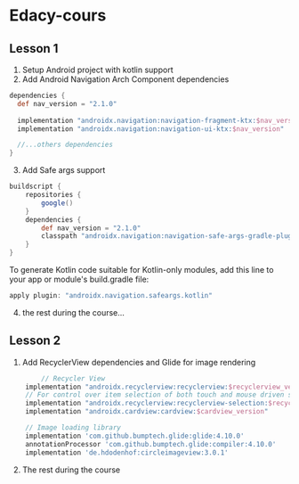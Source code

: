 # Edacy-cours
## Lesson 1 
1. Setup Android project with kotlin support
2. Add Android Navigation Arch Component dependencies
```groovy
dependencies {
  def nav_version = "2.1.0"
  
  implementation "androidx.navigation:navigation-fragment-ktx:$nav_version"
  implementation "androidx.navigation:navigation-ui-ktx:$nav_version"

  //...others dependencies
}
```
3. Add Safe args support
```groovy
buildscript {
    repositories {
        google()
    }
    dependencies {
        def nav_version = "2.1.0"
        classpath "androidx.navigation:navigation-safe-args-gradle-plugin:$nav_version"
    }
}
```
To generate Kotlin code suitable for Kotlin-only modules,  add this line to your app or module's build.gradle file:
```groovy
apply plugin: "androidx.navigation.safeargs.kotlin"
```
4. the rest during the course...

## Lesson 2
1. Add RecyclerView dependencies and Glide for image rendering
```groovy
        // Recycler View
    implementation "androidx.recyclerview:recyclerview:$recyclerview_version"
    // For control over item selection of both touch and mouse driven selection
    implementation "androidx.recyclerview:recyclerview-selection:$recyclerview_version"
    implementation "androidx.cardview:cardview:$cardview_version"

    // Image loading library
    implementation 'com.github.bumptech.glide:glide:4.10.0'
    annotationProcessor 'com.github.bumptech.glide:compiler:4.10.0'
    implementation 'de.hdodenhof:circleimageview:3.0.1'
```
2. The rest during the course